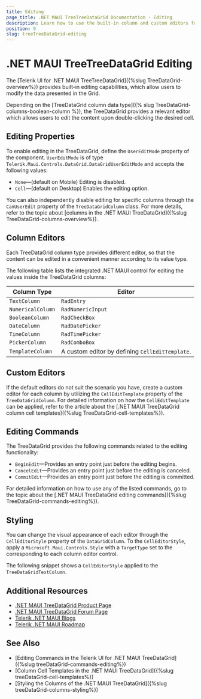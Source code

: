 ```yaml
---
title: Editing
page_title: .NET MAUI TreeTreeDataGrid Documentation - Editing
description: Learn how to use the built-in column and custom editors for modifying the data records in the Telerik UI for .NET MAUI TreeTreeDataGrid component.
position: 9
slug: treeTreeDataGrid-editing
---
```


# .NET MAUI TreeTreeDataGrid Editing

The [Telerik UI for .NET MAUI TreeTreeDataGrid]({%slug TreeDataGrid-overview%}) provides built-in editing capabilities, which allow users to modify the data presented in the Grid.

Depending on the [TreeDataGrid column data type]({% slug TreeDataGrid-columns-boolean-column %}), the TreeDataGrid provides a relevant editor which allows users to edit the content upon double-clicking the desired cell.

## Editing Properties

To enable editing in the TreeDataGrid, define the `UserEditMode` property of the component. `UserEditMode` is of type `Telerik.Maui.Controls.DataGrid.DataGridUserEditMode` and accepts the following values:

* `None`&mdash;(default on Mobile) Editing is disabled.
* `Cell`&mdash;(default on Desktop) Enables the editing option.

You can also independently disable editing for specific columns through the `CanUserEdit` property of the `TreeDataGridColumn` class. For more details, refer to the topic about [columns in the .NET MAUI TreeDataGrid]({%slug TreeDataGrid-columns-overview%}).

## Column Editors

Each TreeDataGrid column type provides different editor, so that the content can be edited in a convenient manner according to its value type.

The following table lists the integrated .NET MAUI control for editing the values inside the TreeDataGrid columns:

| Column Type 		| Editor 			|
|-------------------|-------------------|
| `TextColumn`		| `RadEntry`		|
| `NumericalColumn`	| `RadNumericInput`	|
| `BooleanColumn`	| `RadCheckBox`		|
| `DateColumn`		| `RadDatePicker`	|
| `TimeColumn`		| `RadTimePicker`	|
| `PickerColumn`	| `RadComboBox`	    |
| `TemplateColumn`	| A custom editor by defining `CellEditTemplate`. |

## Custom Editors

If the default editors do not suit the scenario you have, create a custom editor for each column by utilizing the `CellEditTemplate` property of the `TreeDataGridColumn`. For detailed information on how the `CellEditTemplate` can be applied, refer to the article about the [.NET MAUI TreeDataGrid column cell templates]({%slug TreeDataGrid-cell-templates%}).

## Editing Commands

The TreeDataGrid provides the following commands related to the editing functionality:

* `BeginEdit`&mdash;Provides an entry point just before the editing begins.
* `CancelEdit`&mdash;Provides an entry point just before the editing is canceled.
* `CommitEdit`&mdash;Provides an entry point just before the editing is committed.

For detailed information on how to use any of the listed commands, go to the topic about the [.NET MAUI TreeDataGrid editing commands]({%slug TreeDataGrid-commands-editing%}).

## Styling

You can change the visual appearance of each editor through the `CellEditorStyle` property of the `DataGridColumn`. To the `CellEditorStyle`, apply a `Microsoft.Maui.Controls.Style` with a `TargetType` set to the corresponding to each column editor control.

The following snippet shows a `CellEditorStyle` applied to the `TreeDataGridTextColumn`.

<snippet id='TreeDataGrid-columnstyle-celleditor'/>

## Additional Resources

- [.NET MAUI TreeDataGrid Product Page](https://www.telerik.com/maui-ui/TreeDataGrid)
- [.NET MAUI TreeDataGrid Forum Page](https://www.telerik.com/forums/maui?tagId=1801)
- [Telerik .NET MAUI Blogs](https://www.telerik.com/blogs/mobile-net-maui)
- [Telerik .NET MAUI Roadmap](https://www.telerik.com/support/whats-new/maui-ui/roadmap)

## See Also

- [Editing Commands in the Telerik UI for .NET MAUI TreeDataGrid]({%slug treeDataGrid-commands-editing%})
- [Column Cell Templates in the .NET MAUI TreeDataGrid]({%slug treeDataGrid-cell-templates%})
- [Styling the Columns of the .NET MAUI TreeDataGrid]({%slug treeDataGrid-columns-styling%})

